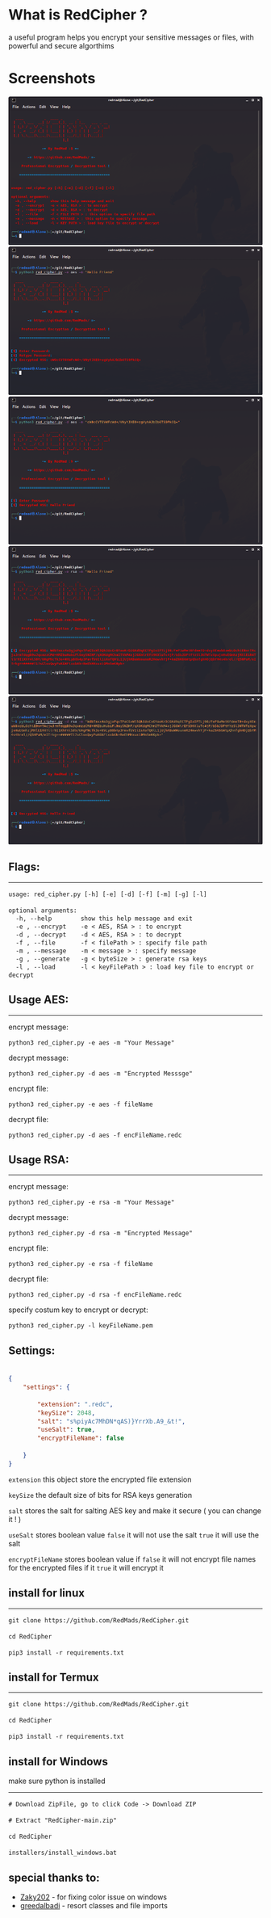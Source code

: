 # What is RedCipher ?
a useful program helps you encrypt your sensitive messages or files, with powerful and secure algorthims


# Screenshots
![RedCipher](https://github.com/RedMads/RedCipher/blob/main/screenshots/help.png)
![RedCipher](https://github.com/RedMads/RedCipher/blob/main/screenshots/aes_encrypt.png)
![RedCipher](https://github.com/RedMads/RedCipher/blob/main/screenshots/aes_decrypt.png)
![RedCipher](https://github.com/RedMads/RedCipher/blob/main/screenshots/rsa_encrypt.png)
![RedCipher](https://github.com/RedMads/RedCipher/blob/main/screenshots/rsa_decrypt.png)

## Flags:
***
```
usage: red_cipher.py [-h] [-e] [-d] [-f] [-m] [-g] [-l]

optional arguments:
  -h, --help        show this help message and exit
  -e , --encrypt    -e < AES, RSA > : to encrypt
  -d , --decrypt    -d < AES, RSA > : to decrypt
  -f , --file       -f < filePath > : specify file path
  -m , --message    -m < message > : specify message
  -g , --generate   -g < byteSize > : generate rsa keys
  -l , --load       -l < keyFilePath > : load key file to encrypt or decrypt
```

## Usage AES:
***
encrypt message:
```
python3 red_cipher.py -e aes -m "Your Message"
```

decrypt message:
```
python3 red_cipher.py -d aes -m "Encrypted Messsge"
```

encrypt file:
```
python3 red_cipher.py -e aes -f fileName
```

decrypt file:
```
python3 red_cipher.py -d aes -f encFileName.redc
```

## Usage RSA:
***
encrypt message:
```
python3 red_cipher.py -e rsa -m "Your Message"
```
decrypt message:
```
python3 red_cipher.py -d rsa -m "Encrypted Message"
```

encrypt file:
```
python3 red_cipher.py -e rsa -f fileName
```

decrypt file:
```
python3 red_cipher.py -d rsa -f encFileName.redc
```

specify costum key to encrypt or decrypt:
```
python3 red_cipher.py -l keyFileName.pem
```

## Settings:

```json

{
    "settings": {

        "extension": ".redc",
        "keySize": 2048,
        "salt": "s%piyAc7MhDN*qAS)}YrrXb.A9_&t!",
        "useSalt": true,
        "encryptFileName": false
        
    }
}


```
`extension` this object store the encrypted file extension

`keySize` the default size of bits for RSA keys generation

`salt` stores the salt for salting AES key and make it secure ( you can change it ! )

`useSalt` stores boolean value `false` it will not use the salt `true` it will use the salt

`encryptFileName` stores boolean value if `false` it will not encrypt file names for the encrypted files if it `true` it will encrypt it

## install for  linux
***
```
git clone https://github.com/RedMads/RedCipher.git

cd RedCipher

pip3 install -r requirements.txt
```



## install for  Termux
***
```
git clone https://github.com/RedMads/RedCipher.git

cd RedCipher

pip3 install -r requirements.txt 
```



## install for  Windows
make sure python is installed 
***
```
# Download ZipFile, go to click Code -> Download ZIP

# Extract "RedCipher-main.zip"

cd RedCipher

installers/install_windows.bat
```

## special thanks to:
- [Zaky202](https://github.com/Zaky202) - for fixing color issue on windows
- [greedalbadi](https://github.com/greedalbadi) - resort classes and file imports